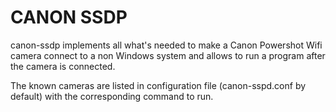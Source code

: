 # CANON SSDP

canon-ssdp implements all what's needed to make a Canon Powershot Wifi
camera connect to a non Windows system and allows to run a program
after the camera is connected.

The known cameras are listed in configuration file (canon-sspd.conf by
default) with the corresponding command to run.

